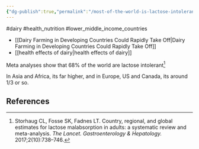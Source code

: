 ```yaml
---
{"dg-publish":true,"permalink":"/most-of-the-world-is-lactose-intolerant/","created":"2025-10-23T17:42:43.811+01:00","updated":"2025-10-23T18:06:08.680+01:00"}
---
```


#dairy #health_nutrition #lower_middle_income_countries 

- [[Dairy Farming in Developing Countries Could Rapidly Take Off\|Dairy Farming in Developing Countries Could Rapidly Take Off]]
- [[health effects of dairy\|health effects of dairy]]

Meta analyses show that 68% of the world are lactose intolerant[^1]

In Asia and Africa, its far higher, and in Europe, US and Canada, its around 1/3 or so.
## References
[^1]: Storhaug CL, Fosse SK, Fadnes LT. Country, regional, and global estimates for lactose malabsorption in adults: a systematic review and meta-analysis. _The Lancet. Gastroenterology & Hepatology._ 2017;2(10):738–746.